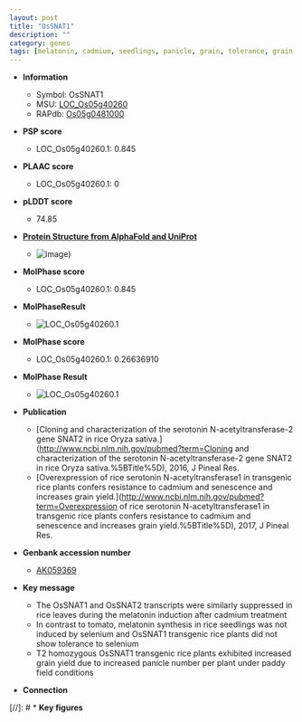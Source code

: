 ```yaml
---
layout: post
title: "OsSNAT1"
description: ""
category: genes
tags: [melatonin, cadmium, seedlings, panicle, grain, tolerance, grain yield, yield]
---
```


* **Information**  
    + Symbol: OsSNAT1  
    + MSU: [LOC_Os05g40260](http://rice.plantbiology.msu.edu/cgi-bin/ORF_infopage.cgi?orf=LOC_Os05g40260)  
    + RAPdb: [Os05g0481000](http://rapdb.dna.affrc.go.jp/viewer/gbrowse_details/irgsp1?name=Os05g0481000)  

* **PSP score**  
    + LOC_Os05g40260.1: 0.845 

* **PLAAC score**  
    + LOC_Os05g40260.1: 0 

* **pLDDT score**
    + 74.85

* **[Protein Structure from AlphaFold and UniProt](https://www.uniprot.org/uniprotkb/Q5KQI6/entry#structure)**
    + ![image](https://ricepsp.github.io/images/Q5/AF-Q5KQI6-F1.png))

* **MolPhase score**
    + LOC_Os05g40260.1: 0.845

* **MolPhaseResult**
    + ![LOC_Os05g40260.1](https://ricepsp.github.io/pictures/LOC_Os05g/LOC_Os05g40260.1.png)

* **MolPhase score**
    + LOC_Os05g40260.1: 0.26636910

* **MolPhase Result**
    + ![LOC_Os05g40260.1](https://304243504.github.io/Pictures/LOC_Os05g/LOC_Os05g40260.1.png)

* **Publication**  
    + [Cloning and characterization of the serotonin N-acetyltransferase-2 gene SNAT2 in rice Oryza sativa.](http://www.ncbi.nlm.nih.gov/pubmed?term=Cloning and characterization of the serotonin N-acetyltransferase-2 gene SNAT2 in rice Oryza sativa.%5BTitle%5D), 2016, J Pineal Res.
    + [Overexpression of rice serotonin N-acetyltransferase1 in transgenic rice plants confers resistance to cadmium and senescence and increases grain yield.](http://www.ncbi.nlm.nih.gov/pubmed?term=Overexpression of rice serotonin N-acetyltransferase1 in transgenic rice plants confers resistance to cadmium and senescence and increases grain yield.%5BTitle%5D), 2017, J Pineal Res.

* **Genbank accession number**  
    + [AK059369](http://www.ncbi.nlm.nih.gov/nuccore/AK059369)

* **Key message**  
    + The OsSNAT1 and OsSNAT2 transcripts were similarly suppressed in rice leaves during the melatonin induction after cadmium treatment
    + In contrast to tomato, melatonin synthesis in rice seedlings was not induced by selenium and OsSNAT1 transgenic rice plants did not show tolerance to selenium
    + T2 homozygous OsSNAT1 transgenic rice plants exhibited increased grain yield due to increased panicle number per plant under paddy field conditions

* **Connection**  

[//]: # * **Key figures**  


